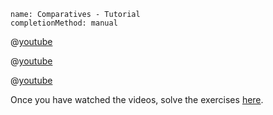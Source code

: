```ngMeta
name: Comparatives - Tutorial
completionMethod: manual
```

@[youtube](13TLUMw6og0)

@[youtube](Fr83ObluJ2A)

@[youtube](pJLJ8eE5u6Q)

Once you have watched the videos, solve the exercises [here](http://www.tinyteflteacher.co.uk/learning-english/grammar/exercises/much-comparatives.html).